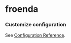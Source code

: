 # froenda

### Customize configuration
See [Configuration Reference](https://cli.vuejs.org/config/).
